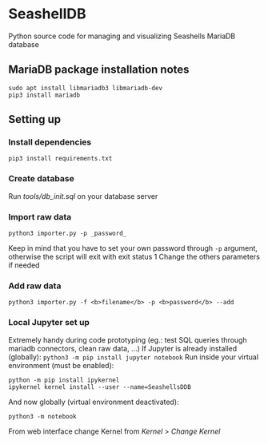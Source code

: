 # SeashellDB
Python source code for managing and visualizing Seashells MariaDB database

## MariaDB package installation notes
```
sudo apt install libmariadb3 libmariadb-dev
pip3 install mariadb
```

## Setting up

### Install dependencies
```
pip3 install requirements.txt
```

### Create database
Run _tools/db_init.sql_ on your database server

### Import raw data
```
python3 importer.py -p _password_
```
Keep in mind that you have to set your own password through `-p` argument, otherwise the script will exit with exit status 1
Change the others parameters if needed

### Add raw data
```
python3 importer.py -f <b>filename</b> -p <b>password</b> --add
```

### Local Jupyter set up 
Extremely handy during code prototyping (eg.: test SQL queries through mariadb connectors, clean raw data, ...)
If Jupyter is already installed (globally): `python3 -m pip install jupyter notebook`
Run inside your virtual environment (must be enabled):
```
python -m pip install ipykernel
ipykernel kernel install --user --name=SeashellsDDB
```
And now globally (virtual environment deactivated):
```
python3 -m notebook
```
From web interface change Kernel from _Kernel_ > _Change Kernel_